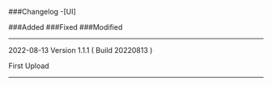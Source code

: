 ###Changelog
-[UI]

###Added
###Fixed
###Modified

-------------------------------------------------
2022-08-13 Version 1.1.1 ( Build 20220813 )

First Upload

-------------------------------------------------